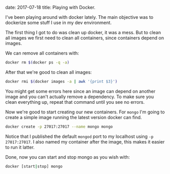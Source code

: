 date: 2017-07-18
title: Playing with Docker.


I've been playing around with docker lately. The main objective was to dockerize some stuff I use in my dev environment.

The first thing I got to do was clean up docker, it was a mess. But to clean all images we first need to clean all containers, since containers depend on images.

We can remove all containers with:
```bash
docker rm $(docker ps -q -a)
```

After that we're good to clean all images:
```bash
docker rmi $(docker images -a | awk '{print $3}')
```
You might get some errors here since an image can depend on another image and you can't actually remove a dependency. To make sure you clean everything up, repeat that command until you see no errors.

Now we're good to start creating our new containers. For `mongo` I'm going to create a simple image running the latest version docker can find.
```bash
docker create -p 27017:27017 --name mongo mongo
```
Notice that I published the default `mongod` port to my localhost using `-p 27017:27017`. I also named my container after the image, this makes it easier to run it latter.

Done, now you can start and stop mongo as you wish with:
```bash
docker [start|stop] mongo
```